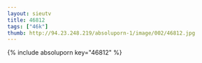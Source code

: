 ```yaml
--- 
layout: sieutv
title: 46812
tags: ["46k"]
thumb: http://94.23.248.219/absoluporn-1/image/002/46812.jpg
---
```

{% include absoluporn key="46812" %} 
